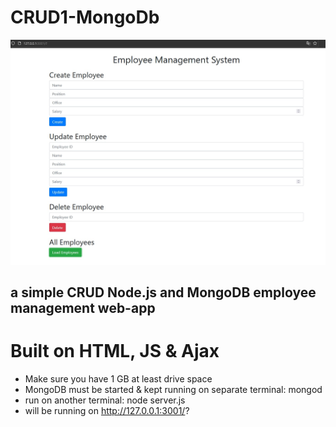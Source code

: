 # CRUD1-MongoDb
![Deployment of Repo](https://github.com/eldoma/CRUD1-MongoDb/blob/main/webapp/Front.jpg)
## a simple CRUD Node.js and MongoDB employee management web-app
# Built on HTML, JS & Ajax
- Make sure you have 1 GB at least drive space
- MongoDB must be started & kept running on separate terminal:
  mongod
- run on another terminal:
  node server.js
- will be running on
http://127.0.0.1:3001/?
  
